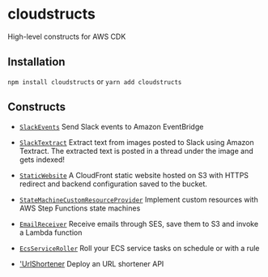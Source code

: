 # cloudstructs

High-level constructs for AWS CDK

## Installation

`npm install cloudstructs` or `yarn add cloudstructs`

## Constructs

* [`SlackEvents`](src/slack-events) Send Slack events to Amazon EventBridge

* [`SlackTextract`](src/slack-textract) Extract text from images posted to Slack
  using Amazon Textract. The extracted text is posted in a thread under the image
  and gets indexed!

* [`StaticWebsite`](src/static-website) A CloudFront static website hosted on S3 with
  HTTPS redirect and backend configuration saved to the bucket.

* [`StateMachineCustomResourceProvider`](src/state-machine-cr-provider) Implement custom
  resources with AWS Step Functions state machines

* [`EmailReceiver`](src/email-receiver) Receive emails through SES, save them to S3
and invoke a Lambda function

* [`EcsServiceRoller`](src/ecs-service-roller) Roll your ECS service tasks on schedule or with a rule

* ['UrlShortener](src/url-shortener) Deploy an URL shortener API
